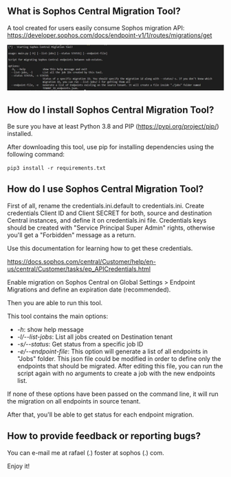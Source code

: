 ## What is Sophos Central Migration Tool?

A tool created for users easily consume Sophos migration API: https://developer.sophos.com/docs/endpoint-v1/1/routes/migrations/get  

<div align="center"><img src="migration_tool.JPG" /></div>

## How do I install Sophos Central Migration Tool?

Be sure you have at least Python 3.8 and PIP (https://pypi.org/project/pip/) installed.

After downloading this tool, use pip for installing dependencies using the following command:

`pip3 install -r requirements.txt`

## How do I use Sophos Central Migration Tool?

First of all, rename the credentials.ini.default to credentials.ini.
Create credentials Client ID and Client SECRET for both, source and destination Central instances, and define it on credentials.ini file.
Credentials keys should be created with "Service Principal Super Admin" rights, otherwise you'll get a "Forbidden" message as a return.

Use this documentation for learning how to get these credentials.

https://docs.sophos.com/central/Customer/help/en-us/central/Customer/tasks/ep_APICredentials.html

Enable migration on Sophos Central on Global Settings > Endpoint Migrations and define an expiration date (recommended).

Then you are able to run this tool.

This tool contains the main options:

* *-h*: show help message 
* *-l/--list-jobs*: List all jobs created on Destination tenant
* *-s/--status*: Get status from a specific job ID
* *-e/--endpoint-file*: This option will generate a list of all endpoints in "Jobs" folder. This json file could be modified in order to define only the endpoints that should be migrated. After editing this file, you can run the script again with no arguments to create a job with the new endpoints list.

If none of these options have been passed on the command line, it will run the migration on all endpoints in source tenant.

After that, you'll be able to get status for each endpoint migration.

## How to provide feedback or reporting bugs?

You can e-mail me at rafael (.) foster at sophos (.) com.

Enjoy it!

